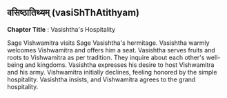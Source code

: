 ## वसिष्ठातिथ्यम् (vasiShThAtithyam)
**Chapter Title** : Vasishtha's Hospitality

Sage Vishwamitra visits Sage Vasishtha's hermitage. Vasishtha warmly welcomes Vishwamitra and offers him a seat. Vasishtha serves fruits and roots to Vishwamitra as per tradition. They inquire about each other's well-being and kingdoms. Vasishtha expresses his desire to host Vishwamitra and his army. Vishwamitra initially declines, feeling honored by the simple hospitality. Vasishtha insists, and Vishwamitra agrees to the grand hospitality.
